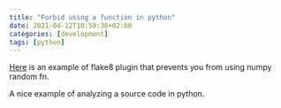 ```yaml
---
title: "Forbid using a function in python"
date: 2021-04-12T10:59:36+02:00
categories: [development]
tags: [python]
---
```

[Here](https://github.com/aevtikheev/flake8-numpy-random) is an example of flake8 plugin that prevents you from using numpy random fn.

A nice example of analyzing a source code in python.
